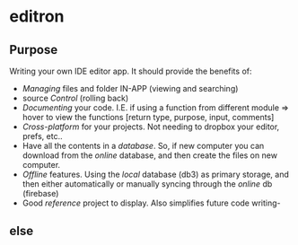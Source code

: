 # editron

## Purpose

Writing your own IDE editor app.
It should provide the benefits of:
- *Managing* files and folder IN-APP (viewing and searching)
- source *Control* (rolling back)
- *Documenting* your code. I.E. if using a function from different module => hover to view the functions [return type, purpose, input, comments]
- *Cross-platform* for your projects. Not needing to dropbox your editor, prefs, etc..
- Have all the contents in a *database*. So, if new computer you can download from the *online* database, and then create the files on new computer.
- *Offline* features. Using the *local* database (db3) as primary storage, and then either automatically or manually syncing through the *online* db (firebase)
- Good *reference* project to display. Also simplifies future code writing-

## else
